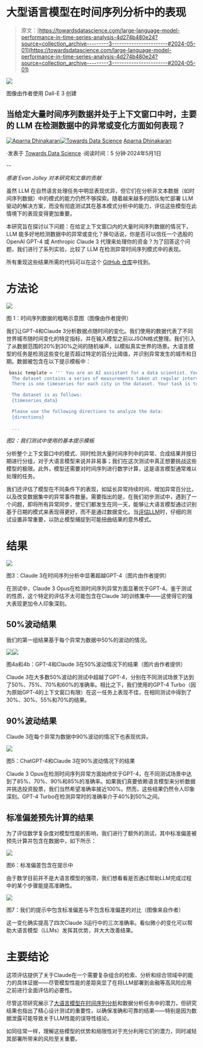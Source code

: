 # 大型语言模型在时间序列分析中的表现

> 原文：[https://towardsdatascience.com/large-language-model-performance-in-time-series-analysis-4d274b480e24?source=collection_archive---------3-----------------------#2024-05-01](https://towardsdatascience.com/large-language-model-performance-in-time-series-analysis-4d274b480e24?source=collection_archive---------3-----------------------#2024-05-01)

![](../Images/dd978bb41f6e9848459ee4ba10e124fe.png)

图像由作者使用 Dall-E 3 创建

## 当给定大量时间序列数据并处于上下文窗口中时，主要的 LLM 在检测数据中的异常或变化方面如何表现？

[](https://aparnadhinak.medium.com/?source=post_page---byline--4d274b480e24--------------------------------)[![Aparna Dhinakaran](../Images/e431ee69563ecb27c86f3428ba53574c.png)](https://aparnadhinak.medium.com/?source=post_page---byline--4d274b480e24--------------------------------)[](https://towardsdatascience.com/?source=post_page---byline--4d274b480e24--------------------------------)[![Towards Data Science](../Images/a6ff2676ffcc0c7aad8aaf1d79379785.png)](https://towardsdatascience.com/?source=post_page---byline--4d274b480e24--------------------------------) [Aparna Dhinakaran](https://aparnadhinak.medium.com/?source=post_page---byline--4d274b480e24--------------------------------)

·发表于 [Towards Data Science](https://towardsdatascience.com/?source=post_page---byline--4d274b480e24--------------------------------) ·阅读时间：5 分钟·2024年5月1日

--

*感谢 Evan Jolley 对本研究和文章的贡献*

虽然 LLM 在自然语言处理任务中明显表现优异，但它们在分析非文本数据（如时间序列数据）中的模式的能力仍然不够探索。随着越来越多的团队匆忙部署 LLM 驱动的解决方案，而没有彻底测试其在基本模式分析中的能力，评估这些模型在此情境下的表现变得更加重要。

本研究旨在探讨以下问题：在给定上下文窗口内的大量时间序列数据的情况下，LLM 能多好地检测数据中的异常或变化？换句话说，你是否可以信任一个选股的 OpenAI GPT-4 或 Anthropic Claude 3 代理来处理你的资金？为了回答这个问题，我们进行了系列实验，比较了 LLM 在检测异常时间序列模式中的表现。

所有重现这些结果所需的代码可以在这个 [GitHub 仓库](https://github.com/Arize-ai/LLMTest_NeedleInAHaystack/blob/main/LLMTimeseriesTester.py)中找到。

# 方法论

![](../Images/68c83586b2ed3d913b5b890c955f72c4.png)

图 1：时间序列数据的粗略示意图（图像由作者提供）

我们让GPT-4和Claude 3分析数据点随时间的变化。我们使用的数据代表了不同世界城市随时间变化的特定指标，并在输入模型之前以JSON格式整理。我们引入了从数据范围的20%到30%之间的随机噪声，以模拟真实世界的场景。大语言模型的任务是检测这些变化是否超过特定的百分比阈值，并识别异常发生的城市和日期。数据被包含在以下提示模板中：

```py
 basic template = ''' You are an AI assistant for a data scientist. You have been given a time series dataset to analyze.
  The dataset contains a series of measurements taken at regular intervals over a period of time.
  There is one timeseries for each city in the dataset. Your task is to identify anomalies in the data. The dataset is in the form of a JSON object, with the date as the key and the measurement as the value.

  The dataset is as follows:
  {timeseries_data}

  Please use the following directions to analyze the data:
  {directions}

  ...
```

*图2：我们测试中使用的基本提示模板*

分析整个上下文窗口中的模式、同时检测大量时间序列中的异常、合成结果并按日期进行分组，对于大语言模型来说并非易事；我们在这次测试中真正想要挑战这些模型的极限。此外，模型还需要对时间序列进行数学计算，这是语言模型通常难以处理的任务。

我们还评估了模型在不同条件下的表现，如延长异常持续时间、增加异常百分比，以及改变数据集中的异常事件数量。需要指出的是，在我们初步测试中，遇到了一个问题，即将所有异常同步，使它们都发生在同一天，能够让大语言模型通过识别基于日期的模式来表现得更好，而不是通过数据变化。当[评估LLM](https://arize.com/blog-course/llm-evaluation-the-definitive-guide/)时，仔细的测试设置非常重要，以防止模型捕捉到可能扭曲结果的意外模式。

# 结果

![](../Images/753bd7bf849d92663b828e44eb588a13.png)

图3：Claude 3在时间序列分析中显著超越GPT-4（图片由作者提供）

在测试中，Claude 3 Opus在检测时间序列异常方面显著优于GPT-4。鉴于测试的性质，这个特定的评估不太可能包含在Claude 3的训练集中——这使得它的强大表现更加令人印象深刻。

## 50%波动结果

我们的第一组结果基于每个异常为数据中50%的波动的情况。

![](../Images/10934110b434fcecac3aaec7c8460f7c.png)![](../Images/27e66bed8cd4b26c6c6418cd4c8061d9.png)

图4a和4b：GPT-4和Claude 3在50%波动情况下的结果（图片由作者提供）

Claude 3在大多数50%波动的测试中超越了GPT-4，分别在不同测试场景下达到了50%、75%、70%和60%的准确率。相比之下，我们使用的GPT-4 Turbo（因为原始GPT-4的上下文窗口有限）在这一任务上表现不佳，在相同测试中得到了30%、30%、55%和70%的结果。

## 90%波动结果

Claude 3在每个异常为数据中90%波动的情况下也表现优异。

![](../Images/2bdf17ca1eb4d8af9f95e6b6353cbce0.png)

图5：ChatGPT-4和Claude 3在90%波动情况下的结果

Claude 3 Opus在检测时间序列异常方面始终优于GPT-4，在不同测试场景中达到了85%、70%、90%和85%的准确率。如果我们真要依赖语言模型来分析数据并挑选投资股票，我们当然希望准确率接近100%。然而，这些结果仍然令人印象深刻。GPT-4 Turbo在检测异常时的准确率介于40%到50%之间。

## 标准偏差预先计算的结果

为了评估数学复杂度对模型性能的影响，我们进行了额外的测试，其中标准偏差被预先计算并包含在数据中，如下所示：

![](../Images/c1e107ad2a6bc203f88548a249ab521e.png)

图6：标准偏差包含在提示中

由于数学目前并不是大语言模型的强项，我们想看看是否通过帮助LLM完成过程中的某个步骤能提高准确性。

![](../Images/a1c26926ee386d9948c161f859e7b8f7.png)

图7：我们的提示中包含标准偏差与不包含标准偏差的对比（图像来自作者）

这一变化确实提高了四次Claude 3运行中的三次准确率。看似微小的变化可以帮助大语言模型（LLMs）发挥其优势，并大大改善结果。

# 主要结论

这项评估提供了关于Claude在一个需要复杂组合的检索、分析和综合领域中的能力的具体证据——尽管模型性能的差距突显了在将LLM部署到金融等高风险应用之前进行全面评估的必要性。

尽管这项研究展示了[大语言模型在时间序列分析](https://arize.com/blog-course/large-language-model-performance-in-time-series-analysis/)和数据分析任务中的潜力，但研究结果也指出了精心设计测试的重要性，以确保准确和可靠的结果——特别是因为数据泄露可能导致关于LLM性能的误导性结论。

如同往常一样，理解这些模型的优势和局限性对于充分利用它们的潜力，同时减轻其部署所带来的风险至关重要。
